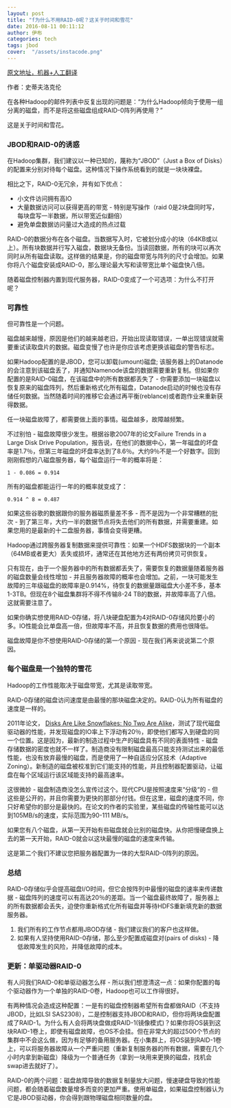 ```yaml
---
layout: post
title: "f为什么不用RAID-0呢？这关于时间和雪花"
date: 2016-08-11 00:11:12
author: 伊布
categories: tech
tags: jbod
cover:  "/assets/instacode.png"
---
```




[原文地址，机器+人工翻译](http://zh.hortonworks.com/blog/why-not-raid-0-its-about-time-and-snowflakes/)

作者：史蒂夫洛克伦 

在各种Hadoop的邮件列表中反复出现的问题是：“为什么Hadoop倾向于使用一组分离的磁盘，而不是将这些磁盘组成RAID-0阵列再使用？”

这是关于时间和雪花。

### JBOD和RAID-0的诱惑

在Hadoop集群，我们建议以一种已知的，蔑称为“JBOD”（Just a Box of Disks）的配置来分别对待每个磁盘。这种情况下操作系统看到的就是一块块裸盘。

相比之下，RAID-0无冗余，并有如下优点：

- 小文件访问拥有高IO
- 大量数据访问可以获得更高的带宽 - 特别是写操作（raid 0是2块盘同时写，每块盘写一半数据，所以带宽近似翻倍）
- 避免单盘数据访问量过大造成的热点过载

RAID-0的数据分布在各个磁盘。当数据写入时，它被划分成小的块（64KB或以上）。所有块数据并行写入磁盘，数据块无备份。当读回数据，所有的块可以再次同时从所有磁盘读取。这样做的结果是，你的磁盘带宽与阵列的尺寸会增加。如果你将八个磁盘安装成RAID-0，那么理论最大写和读带宽比单个磁盘快八倍。

随着磁盘控制器内置到现代服务器，RAID-0变成了一个可选项：为什么不打开呢？

### 可靠性

但可靠性是一个问题。

磁盘越来越慢，原因是他们的越来越老旧，开始出现读取错误，一单出现错误就需要重试读取盘片的数据。磁盘变慢了也许是你应该考虑更换该磁盘的警告标志。

如果Hadoop配置的是JBOD，您可以卸载(umount)磁盘; 该服务器上的Datanode的会注意到该磁盘丢了，并通知Namenode该盘的数据需要重新复制。但如果你配置的是RAID-0磁盘，在该磁盘中的所有数据都丢失了 - 你需要添加一块磁盘以恢复原来的磁盘阵列，然后重新格式化所有磁盘，Datanode启动的时候也没有存储任何数据。当然随着时间的推移它会通过再平衡(reblance)或者跑作业来重新获得数据。

任一块磁盘故障了，都需要做上面的事情。磁盘越多，故障越频繁。

不过别怕 - 磁盘故障很少发生。根据谷歌2007年的论文Failure Trends in a Large Disk Drive Population，报告说，在他们的数据中心，第一年磁盘的坏盘率是1.7％，但第三年磁盘的坏盘率达到了8.6％。大约9％不是一个好数字。回到刚刚假想的八磁盘服务器，每个磁盘运行一年的概率将是：

```
1 - 0.086 = 0.914
```

所有的磁盘都能运行一年的的概率就变成了：

```
0.914 ^ 8 = 0.487
```

如果这些谷歌的数据跟你的服务器磁质量差不多 - 而不是因为一个非常糟糕的批次 - 到了第三年，大约一半的数据节点将失去他们的所有数据，并需要重建。如果您用的是最新的十二盘服务器，事情会变得更糟。

Hadoop通过跨服务器复制数据来提供可靠性：如果一个HDFS数据块的一个副本（64MB或者更大）丢失或损坏，通常还在其他地方还有两份拷贝可供恢复。

只有现在，由于一个服务器中的所有数据都丢失了，需要恢复的数据量随着服务器的磁盘数量会线性增加 - 并且服务器故障的概率也会增加。之前，一块可能发生故障的三年级磁盘的故障率是0.914%，待恢复的数据量跟磁盘大小差不多，基本1-3TB。但现在8个磁盘集群将不得不传输8-24 TB的数据，并故障率高了八倍。这就需要注意了。

如果你确实想使用RAID-0存储，将八块硬盘配置为4对RAID-0存储风险要小的多。IO性能会比单盘高一倍，但故障率不高，并且恢复数据的费用也很降低。

磁盘故障是你不想使用RAID-0存储的第一个原因 - 现在我们再来说说第二个原因。

### 每个磁盘是一个独特的雪花

Hadoop的工作性能取决于磁盘带宽，尤其是读取带宽。

RAID-0存储的磁盘访问速度是由最慢的那块磁盘决定的。RAID-0认为所有磁盘的速度是一样的。

2011年论文， [Disks Are Like Snowflakes: No Two Are Alike](http://static.usenix.org/event/hotos11/tech/final_files/Krevat.pdf)，测试了现代磁盘驱动器的性能，并发现磁盘的IO率上下浮动有20％，即使他们都写入到硬盘的同一个位置。这是因为，最新的制造过程中生产的磁盘具有不同的表面特性 - 磁盘存储数据的密度也就不一样了。制造商没有限制磁盘最高只能支持测试出来的最低性能，也没有放弃最慢的磁盘，而是使用了一种自适应分区技术（Adaptive Zoning）。新制造的磁盘被校准到它们能支持的性能，并且控制器配置驱动，让磁盘在每个区域运行该区域能支持的最高速率。

这很微妙 - 磁盘制造商没怎么宣传过这个。现代CPU是按照速度来“分级“的 - 但这些是公开的，并且你需要为更快的那部分付钱。但在这里，磁盘的速度不同，你只好希望你的部分是最快的。在论文的作者的实验里，某些磁盘的传输性能可以达到105MB/s的速度，实际范围为90-111 MB/s。

如果您有八个磁盘，从第一天开始有些磁盘就会比别的磁盘快。从你把慢硬盘换上去的第一天开始，RAID-0就会以这块最慢的磁盘的速度来传输。

这是第二个我们不建议您把服务器配置为一体的大型RAID-0阵列的原因。

### 总结

RAID-0存储似乎会提高磁盘I/O时间，但它会按阵列中最慢的磁盘的速率来传递数据 - 磁盘阵列的速度可以有高达20％的差距。当一个磁盘最终故障了，服务器上的所有数据都会丢失，迫使你重新格式化所有磁盘并等待HDFS重新填充新的数据服务器。

1. 我们所有的工作节点都用JBOD存储 - 我们建议我们的客户也这样做。
2. 如果有人坚持使用RAID-0存储，那么至少配置成磁盘对(pairs of disks) - 降低故障发生的风险，并降低故障的成本。


### 更新：单驱动器RAID-0

有人问我们RAID-0和单驱动器怎么样 - 所以我们想澄清这一点：如果你配置的每个驱动器作为一个单独的RAID-0卷，Hadoop也可以工作得很好。

有两种情况会造成这种配置：一是有的磁盘控制器希望所有盘都做RAID（不支持JBOD，比如LSI SAS2308），二是控制器支持JBOD和RAID，但你将两块盘配置成了RAID-1。为什么有人会将两块盘做成RAID-1(镜像模式)？如果你将OS装到这块RAID-1卷上，即使有磁盘故障，也OS不会挂。但在非常大的超过500个节点的集群中不会这么做，因为有足够的备用服务器。在小集群上，将OS装到RAID-1卷上，可以将服务器故障从一个严重问题（重新复制服务器的所有数据，需要在几个小时内拿到新磁盘）降级为一个普通任务（拿到一块用来更换的磁盘，找机会swap进去就好了）。


RAID-0的两个问题：磁盘故障导致的数据复制量放大问题，慢速硬盘导致的性能问题，都会随着磁盘数量增多而变的更加严重。使用单磁盘，如果磁盘控制器认为它是JBOD驱动器，你会得到跟物理磁盘相同数量的盘。

